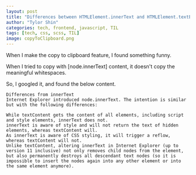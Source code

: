```yaml
---
layout: post
title: "Differences between HTMLElement.innerText and HTMLElement.textElement "
author: "Tylor Shin"
categories: tech, frontend, javascript, TIL
tags: [tech, css, scss, TIL]
image: copyToClipboard.png
---
```


When I make the copy to clipboard feature, I found something funny.

When I tried to copy with [node.innerText] content, it doesn't copy the meaningful whitespaces.

So, I googled it, and found the below content.

```
Differences from innerText
Internet Explorer introduced node.innerText. The intention is similar but with the following differences:

While textContent gets the content of all elements, including script and style elements, innerText does not.
innerText is aware of style and will not return the text of hidden elements, whereas textContent will.
As innerText is aware of CSS styling, it will trigger a reflow, whereas textContent will not.
Unlike textContent, altering innerText in Internet Explorer (up to version 11 inclusive) not only removes child nodes from the element, but also permanently destroys all descendant text nodes (so it is impossible to insert the nodes again into any other element or into the same element anymore).
```
